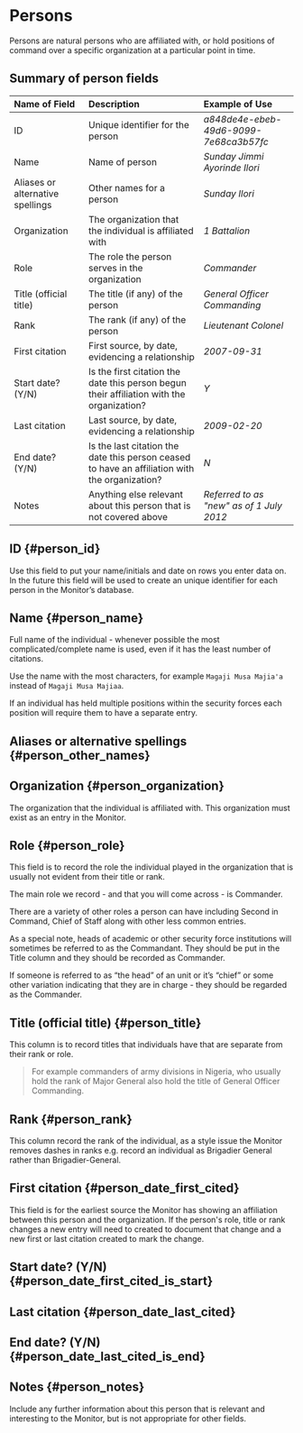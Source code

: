 # Persons

Persons are natural persons who are affiliated with, or hold positions of command over a specific organization at a particular point in time.

## Summary of person fields

| Name of Field | Description | Example of Use |
| :--- | :--- | :--- |
| ID | Unique identifier for the person | _a848de4e-ebeb-49d6-9099-7e68ca3b57fc_ |
| Name | Name of person | _Sunday Jimmi Ayorinde Ilori_ |
| Aliases or alternative spellings | Other names for a person | _Sunday Ilori_ |
| Organization | The organization that the individual is affiliated with | _1 Battalion_ |
| Role | The role the person serves in the organization | _Commander_ |
| Title \(official title\) | The title \(if any\) of the person | _General Officer Commanding_ |
| Rank | The rank \(if any\) of the person | _Lieutenant Colonel_ |
| First citation | First source, by date, evidencing a relationship | _2007-09-31_ |
| Start date? \(Y/N\) | Is the first citation the date this person begun their affiliation with the organization? | _Y_ |
| Last citation | Last source, by date, evidencing a relationship | _2009-02-20_ |
| End date? \(Y/N\) | Is the last citation the date this person ceased to have an affiliation with the organization? | _N_ |
| Notes | Anything else relevant about this person that is not covered above | _Referred to as "new" as of 1 July 2012_ |

## ID {#person_id}

Use this field to put your name/initials and date on rows you enter data on. In the future this field will be used to create an unique identifier for each person in the Monitor’s database.

## Name {#person_name}

Full name of the individual - whenever possible the most complicated/complete name is used, even if it has the least number of citations.

Use the name with the most characters, for example `Magaji Musa Majia'a` instead of `Magaji Musa Majiaa`.

If an individual has held multiple positions within the security forces each position will require them to have a separate entry.

## Aliases or alternative spellings {#person_other_names}

## Organization {#person_organization}

The organization that the individual is affiliated with. This organization must exist as an entry in the Monitor.

## Role {#person_role}

This field is to record the role the individual played in the organization that is usually not evident from their title or rank.

The main role we record - and that you will come across - is Commander.

There are a variety of other roles a person can have including Second in Command, Chief of Staff along with other less common entries.

As a special note, heads of academic or other security force institutions will sometimes be referred to as the Commandant. They should be put in the Title column and they should be recorded as Commander.

If someone is referred to as “the head” of an unit or it’s “chief” or some other variation indicating that they are in charge - they should be regarded as the Commander.

## Title \(official title\) {#person_title}

This column is to record titles that individuals have that are separate from their rank or role.

> For example commanders of army divisions in Nigeria, who usually hold the rank of Major General also hold the title of General Officer Commanding.

## Rank {#person_rank}

This column record the rank of the individual, as a style issue the Monitor removes dashes in ranks e.g. record an individual as Brigadier General rather than Brigadier-General.

## First citation {#person_date_first_cited}

This field is for the earliest source the Monitor has showing an affiliation between this person and the organization. If the person's role, title or rank changes a new entry will need to created to document that change and a new first or last citation created to mark the change.

## Start date? \(Y/N\) {#person_date_first_cited_is_start}

## Last citation {#person_date_last_cited}

## End date? \(Y/N\) {#person_date_last_cited_is_end}

## Notes {#person_notes}

Include any further information about this person that is relevant and interesting to the Monitor, but is not appropriate for other fields.

